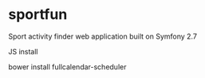 sportfun
========
Sport activity finder web application built on Symfony 2.7

JS install

bower install fullcalendar-scheduler
